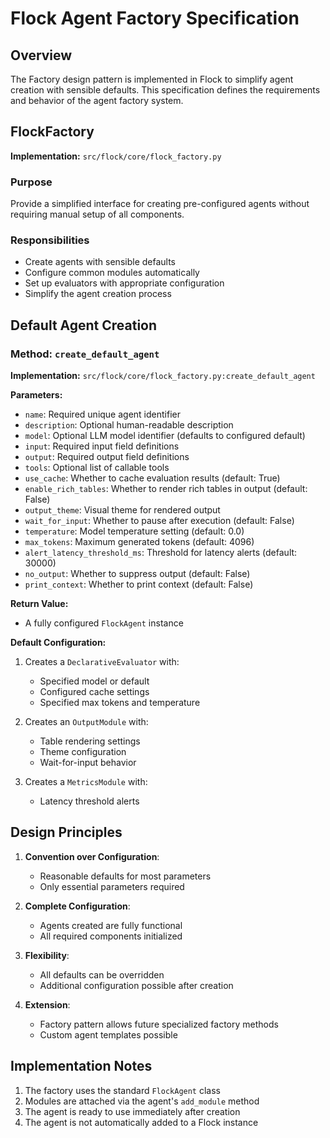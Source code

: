# Flock Agent Factory Specification

## Overview
The Factory design pattern is implemented in Flock to simplify agent creation with sensible defaults. This specification defines the requirements and behavior of the agent factory system.

## FlockFactory

**Implementation:** `src/flock/core/flock_factory.py`

### Purpose
Provide a simplified interface for creating pre-configured agents without requiring manual setup of all components.

### Responsibilities
- Create agents with sensible defaults
- Configure common modules automatically
- Set up evaluators with appropriate configuration
- Simplify the agent creation process

## Default Agent Creation

### Method: `create_default_agent`

**Implementation:** `src/flock/core/flock_factory.py:create_default_agent`

**Parameters:**
- `name`: Required unique agent identifier
- `description`: Optional human-readable description
- `model`: Optional LLM model identifier (defaults to configured default)
- `input`: Required input field definitions
- `output`: Required output field definitions
- `tools`: Optional list of callable tools
- `use_cache`: Whether to cache evaluation results (default: True)
- `enable_rich_tables`: Whether to render rich tables in output (default: False)
- `output_theme`: Visual theme for rendered output
- `wait_for_input`: Whether to pause after execution (default: False)
- `temperature`: Model temperature setting (default: 0.0)
- `max_tokens`: Maximum generated tokens (default: 4096)
- `alert_latency_threshold_ms`: Threshold for latency alerts (default: 30000)
- `no_output`: Whether to suppress output (default: False)
- `print_context`: Whether to print context (default: False)

**Return Value:**
- A fully configured `FlockAgent` instance

**Default Configuration:**
1. Creates a `DeclarativeEvaluator` with:
   - Specified model or default
   - Configured cache settings
   - Specified max tokens and temperature

2. Creates an `OutputModule` with:
   - Table rendering settings
   - Theme configuration
   - Wait-for-input behavior

3. Creates a `MetricsModule` with:
   - Latency threshold alerts

## Design Principles

1. **Convention over Configuration**:
   - Reasonable defaults for most parameters
   - Only essential parameters required

2. **Complete Configuration**:
   - Agents created are fully functional
   - All required components initialized

3. **Flexibility**:
   - All defaults can be overridden
   - Additional configuration possible after creation

4. **Extension**:
   - Factory pattern allows future specialized factory methods
   - Custom agent templates possible

## Implementation Notes

1. The factory uses the standard `FlockAgent` class
2. Modules are attached via the agent's `add_module` method
3. The agent is ready to use immediately after creation
4. The agent is not automatically added to a Flock instance 